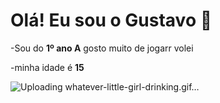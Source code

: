 # Olá! Eu sou o Gustavo 🤠

-Sou do **1º ano A** gosto muito de jogarr volei

-minha idade é **15**

![Uploading whatever-little-girl-drinking.gif…]()
